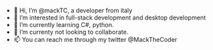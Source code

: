 - 👋 Hi, I’m @mackTC, a developer from italy
- 👀 I’m interested in full-stack development and desktop development
- 🌱 I’m currently learning C#, python.
- 💞️ I’m currenty not looking to collaborate.
- 📫 You can reach me through my twitter @MackTheCoder
